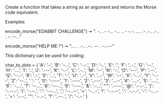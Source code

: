   Create a function that takes a string as an argument and returns the Morse code equivalent.

  Examples

  encode_morse("EDABBIT CHALLENGE") ➞ ". -.. .- -... -... .. -   -.-. .... .- .-.. .-.. . -. --. ."

  encode_morse("HELP ME !") ➞ ".... . .-.. .--.   -- .   -.-.--"

  This dictionary can be used for coding:

  char_to_dots = {
    'A': '.-', 'B': '-...', 'C': '-.-.', 'D': '-..', 'E': '.', 'F': '..-.',
    'G': '--.', 'H': '....', 'I': '..', 'J': '.---', 'K': '-.-', 'L': '.-..',
    'M': '--', 'N': '-.', 'O': '---', 'P': '.--.', 'Q': '--.-', 'R': '.-.',
    'S': '...', 'T': '-', 'U': '..-', 'V': '...-', 'W': '.--', 'X': '-..-',
    'Y': '-.--', 'Z': '--..', ' ': ' ', '0': '-----',
    '1': '.----', '2': '..---', '3': '...--', '4': '....-', '5': '.....',
    '6': '-....', '7': '--...', '8': '---..', '9': '----.',
    '&': '.-...', "'": '.----.', '@': '.--.-.', ')': '-.--.-', '(': '-.--.',
    ':': '---...', ',': '--..--', '=': '-...-', '!': '-.-.--', '.': '.-.-.-',
    '-': '-....-', '+': '.-.-.', '"': '.-..-.', '?': '..--..', '/': '-..-.'
  }